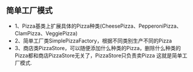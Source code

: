 ## 简单工厂模式

* 1、Pizza基类上扩展具体的Pizza种类(CheesePizza、PepperoniPizza、ClamPizza、VeggiePizza)
* 2、简单工厂类SimplePizzaFactory，根据不同类别生产不同的Pizza
* 3、商店类PizzaStore，可以随便添加什么种类的Pizza，删除什么种类的Pizza都和商店PizzaStore无关了，PizzaStore只负责卖Pizza 这就是简单工厂模式.